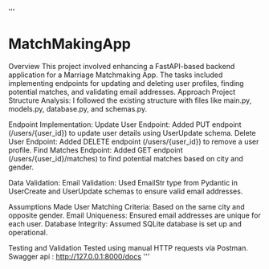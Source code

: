 '''
# MatchMakingApp

Overview
This project involved enhancing a FastAPI-based backend application for a Marriage Matchmaking App. The tasks included implementing endpoints for updating and deleting user profiles, finding potential matches, and validating email addresses.
Approach
Project Structure Analysis:
I followed the existing structure with files like main.py, models.py, database.py, and schemas.py.

Endpoint Implementation:
Update User Endpoint: Added PUT endpoint (/users/{user_id}) to update user details using UserUpdate schema.
Delete User Endpoint: Added DELETE endpoint (/users/{user_id}) to remove a user profile.
Find Matches Endpoint: Added GET endpoint (/users/{user_id}/matches) to find potential matches based on city and gender.

Data Validation:
Email Validation: Used EmailStr type from Pydantic in UserCreate and UserUpdate schemas to ensure valid email addresses.


Assumptions Made
User Matching Criteria: Based on the same city and opposite gender.
Email Uniqueness: Ensured email addresses are unique for each user.
Database Integrity: Assumed SQLite database is set up and operational.

Testing and Validation
Tested using manual HTTP requests via Postman.
Swagger api : http://127.0.0.1:8000/docs
'''


